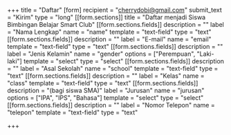 +++
title = "Daftar"
[form]
recipient = "cherrydobi@gmail.com"
submit_text = "Kirim"
type = "long"
[[form.sections]]
title = "Daftar menjadi Siswa Bimbingan Belajar Smart Club"
[[form.sections.fields]]
description = ""
label = "Nama Lengkap"
name = "name"
template = "text-field"
type = "text"
[[form.sections.fields]]
description = ""
label = "E-mail"
name = "email"
template = "text-field"
type = "text"
[[form.sections.fields]]
description = ""
label = "Jenis Kelamin"
name = "gender"
options = ["Perempuan", "Laki-laki"]
template = "select"
type = "select"
[[form.sections.fields]]
description = ""
label = "Asal Sekolah"
name = "school"
template = "text-field"
type = "text"
[[form.sections.fields]]
description = ""
label = "Kelas"
name = "class"
template = "text-field"
type = "text"
[[form.sections.fields]]
description = "(bagi siswa SMA)"
label = "Jurusan"
name = "jurusan"
options = ["IPA", "IPS", "Bahasa"]
template = "select"
type = "select"
[[form.sections.fields]]
description = ""
label = "Nomor Telepon"
name = "telepon"
template = "text-field"
type = "text"

+++
